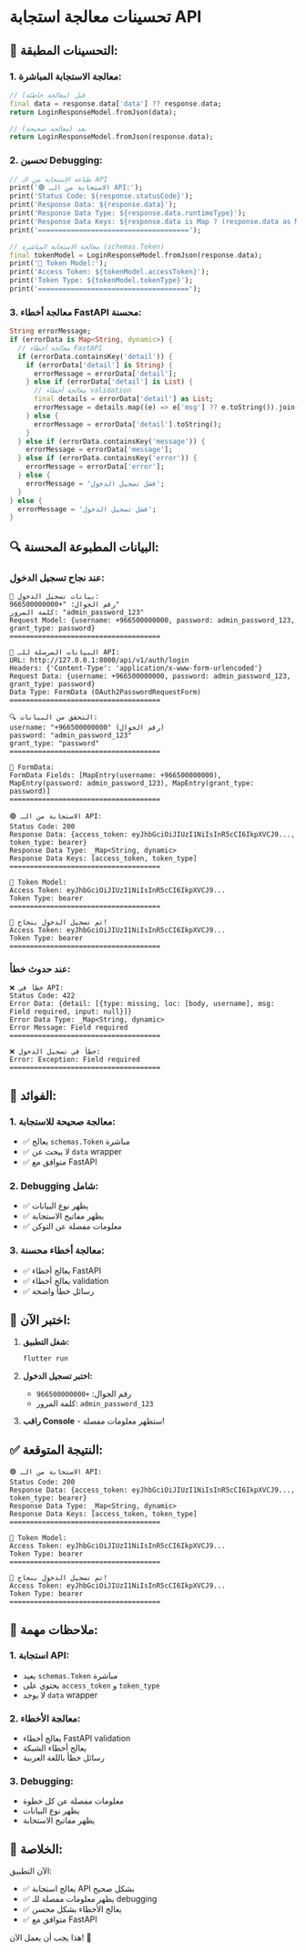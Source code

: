 # تحسينات معالجة استجابة API

## 🔄 **التحسينات المطبقة:**

### 1. **معالجة الاستجابة المباشرة:**

```dart
// قبل (معالجة خاطئة)
final data = response.data['data'] ?? response.data;
return LoginResponseModel.fromJson(data);

// بعد (معالجة صحيحة)
return LoginResponseModel.fromJson(response.data);
```

### 2. **تحسين Debugging:**

```dart
// طباعة الاستجابة من الـ API
print('🟢 الاستجابة من الـ API:');
print('Status Code: ${response.statusCode}');
print('Response Data: ${response.data}');
print('Response Data Type: ${response.data.runtimeType}');
print('Response Data Keys: ${response.data is Map ? (response.data as Map).keys.toList() : 'Not a Map'}');
print('=====================================');

// معالجة الاستجابة المباشرة (schemas.Token)
final tokenModel = LoginResponseModel.fromJson(response.data);
print('🎯 Token Model:');
print('Access Token: ${tokenModel.accessToken}');
print('Token Type: ${tokenModel.tokenType}');
print('=====================================');
```

### 3. **معالجة أخطاء FastAPI محسنة:**

```dart
String errorMessage;
if (errorData is Map<String, dynamic>) {
  // معالجة أخطاء FastAPI
  if (errorData.containsKey('detail')) {
    if (errorData['detail'] is String) {
      errorMessage = errorData['detail'];
    } else if (errorData['detail'] is List) {
      // معالجة أخطاء validation
      final details = errorData['detail'] as List;
      errorMessage = details.map((e) => e['msg'] ?? e.toString()).join(', ');
    } else {
      errorMessage = errorData['detail'].toString();
    }
  } else if (errorData.containsKey('message')) {
    errorMessage = errorData['message'];
  } else if (errorData.containsKey('error')) {
    errorMessage = errorData['error'];
  } else {
    errorMessage = 'فشل تسجيل الدخول';
  }
} else {
  errorMessage = 'فشل تسجيل الدخول';
}
```

## 🔍 **البيانات المطبوعة المحسنة:**

### **عند نجاح تسجيل الدخول:**

```
📱 بيانات تسجيل الدخول:
رقم الجوال: "+966500000000"
كلمة المرور: "admin_password_123"
Request Model: {username: +966500000000, password: admin_password_123, grant_type: password}
=====================================

🔵 البيانات المرسلة للـ API:
URL: http://127.0.0.1:8000/api/v1/auth/login
Headers: {'Content-Type': 'application/x-www-form-urlencoded'}
Request Data: {username: +966500000000, password: admin_password_123, grant_type: password}
Data Type: FormData (OAuth2PasswordRequestForm)
=====================================

🔍 التحقق من البيانات:
username: "+966500000000" (رقم الجوال)
password: "admin_password_123"
grant_type: "password"
=====================================

📝 FormData:
FormData Fields: [MapEntry(username: +966500000000), MapEntry(password: admin_password_123), MapEntry(grant_type: password)]
=====================================

🟢 الاستجابة من الـ API:
Status Code: 200
Response Data: {access_token: eyJhbGciOiJIUzI1NiIsInR5cCI6IkpXVCJ9..., token_type: bearer}
Response Data Type: _Map<String, dynamic>
Response Data Keys: [access_token, token_type]
=====================================

🎯 Token Model:
Access Token: eyJhbGciOiJIUzI1NiIsInR5cCI6IkpXVCJ9...
Token Type: bearer
=====================================

🎉 تم تسجيل الدخول بنجاح!
Access Token: eyJhbGciOiJIUzI1NiIsInR5cCI6IkpXVCJ9...
Token Type: bearer
=====================================
```

### **عند حدوث خطأ:**

```
❌ خطأ في API:
Status Code: 422
Error Data: {detail: [{type: missing, loc: [body, username], msg: Field required, input: null}]}
Error Data Type: _Map<String, dynamic>
Error Message: Field required
=====================================

❌ خطأ في تسجيل الدخول:
Error: Exception: Field required
=====================================
```

## 🎯 **الفوائد:**

### 1. **معالجة صحيحة للاستجابة:**

- ✅ يعالج `schemas.Token` مباشرة
- ✅ لا يبحث عن `data` wrapper
- ✅ متوافق مع FastAPI

### 2. **Debugging شامل:**

- ✅ يظهر نوع البيانات
- ✅ يظهر مفاتيح الاستجابة
- ✅ معلومات مفصلة عن التوكن

### 3. **معالجة أخطاء محسنة:**

- ✅ يعالج أخطاء FastAPI
- ✅ يعالج أخطاء validation
- ✅ رسائل خطأ واضحة

## 🚀 **اختبر الآن:**

1. **شغل التطبيق:**

   ```bash
   flutter run
   ```

2. **اختبر تسجيل الدخول:**

   - رقم الجوال: `+966500000000`
   - كلمة المرور: `admin_password_123`

3. **راقب Console** - ستظهر معلومات مفصلة!

## ✅ **النتيجة المتوقعة:**

```
🟢 الاستجابة من الـ API:
Status Code: 200
Response Data: {access_token: eyJhbGciOiJIUzI1NiIsInR5cCI6IkpXVCJ9..., token_type: bearer}
Response Data Type: _Map<String, dynamic>
Response Data Keys: [access_token, token_type]
=====================================

🎯 Token Model:
Access Token: eyJhbGciOiJIUzI1NiIsInR5cCI6IkpXVCJ9...
Token Type: bearer
=====================================

🎉 تم تسجيل الدخول بنجاح!
Access Token: eyJhbGciOiJIUzI1NiIsInR5cCI6IkpXVCJ9...
Token Type: bearer
=====================================
```

## 🔧 **ملاحظات مهمة:**

### 1. **استجابة API:**

- يعيد `schemas.Token` مباشرة
- يحتوي على `access_token` و `token_type`
- لا يوجد `data` wrapper

### 2. **معالجة الأخطاء:**

- يعالج أخطاء FastAPI validation
- يعالج أخطاء الشبكة
- رسائل خطأ باللغة العربية

### 3. **Debugging:**

- معلومات مفصلة عن كل خطوة
- يظهر نوع البيانات
- يظهر مفاتيح الاستجابة

## 🎉 **الخلاصة:**

الآن التطبيق:

- ✅ يعالج استجابة API بشكل صحيح
- ✅ يظهر معلومات مفصلة للـ debugging
- ✅ يعالج الأخطاء بشكل محسن
- ✅ متوافق مع FastAPI

هذا يجب أن يعمل الآن! 🚀
